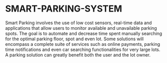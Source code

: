 # SMART-PARKING-SYSTEM
Smart Parking involves the use of low cost sensors, real-time data and applications that
allow users to monitor available and unavailable parking spots. The goal is to automate
and decrease time spent manually searching for the optimal parking floor, spot and
even lot. Some solutions will encompass a complete suite of services such as online
payments, parking time notifications and even car searching functionalities for very
large lots. A parking solution can greatly benefit both the user and the lot owner.
